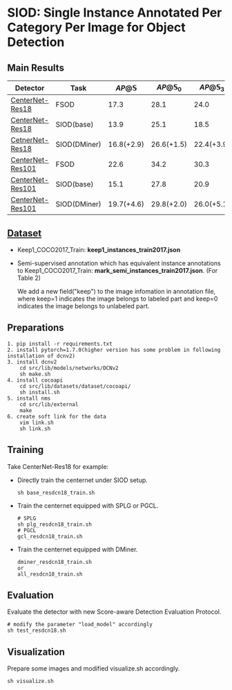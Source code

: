 # SIOD: Single Instance Annotated Per Category Per Image for Object Detection

## Main Results 

| Detector                                 | Task         | $AP@\mathbb{S}$ | $AP@\mathbb{S}_0$ | $AP@\mathbb{S}_3$ | $AP@\mathbb{S}_5$ | $AP@\mathbb{S}_7$ | $AP@\mathbb{S}_9$ |
| ---------------------------------------- | ------------ | --------------- | ----------------- | ----------------- | ----------------- | ----------------- | ----------------- |
| [CenterNet-Res18](https://drive.google.com/drive/folders/1VDpT8J9SWq-KV7_XH2YQ6Pflsgprgs2r) | FSOD         | 17.3            | 28.1              | 24.0              | 17.1              | 8.8               | 1.5               |
| [CenterNet-Res18](https://drive.google.com/drive/folders/1u_1QtMMa-TbjRMVyWsAlw31hzXVbuvho) | SIOD(base)   | 13.9            | 25.1              | 18.5              | 12.3              | 6.1               | 1.4               |
| [CetnerNet-Res18](https://drive.google.com/drive/folders/1N5TBdp1aMDYG1r6AK4WFtyADoe_WAIPd) | SIOD(DMiner) | 16.8(+2.9)      | 26.6(+1.5)        | 22.4(+3.9)        | 17.1(+4.8)        | 9.4(+3.3)         | 2.1(+0.7)         |
| [CenterNet-Res101](https://drive.google.com/drive/folders/1wBl_oh3PRFjSz0Mfsi0jxp-pd6jh6J0_) | FSOD         | 22.6            | 34.2              | 30.3              | 23.6              | 13.6              | 3.1               |
| [CenterNet-Res101](https://drive.google.com/drive/folders/1EOrUl91PlkIPz-VmW9GmuECvT3f22w6p) | SIOD(base)   | 15.1            | 27.8              | 20.9              | 13.3              | 6.1               | 1.1               |
| [CenterNet-Res101](https://drive.google.com/drive/folders/12L17g3haHku2JWfuQNfcm16e6U6hRONZ) | SIOD(DMiner) | 19.7(+4.6)      | 29.8(+2.0)        | 26.0(+5.1)        | 20.5(+7.2)        | 12.2(+6.1)        | 2.9(+1.8)         |

## [Dataset](https://drive.google.com/drive/folders/1mJayvvNkmvur7IOG17-hz3AHQ2yPWfUf) 

- Keep1_COCO2017_Train: **keep1_instances_train2017.json**

- Semi-supervised annotation which has equivalent instance annotations to Keep1_COCO2017_Train: **mark_semi_instances_train2017.json**. (For Table 2)

  We add a new field("keep") to the image infomation in annotation file, where keep=1 indicates the image belongs to labeled part and keep=0 indicates the image belongs to  unlabeled part.

## Preparations

```
1. pip install -r requirements.txt 
2. install pytorch=1.7.0(higher version has some problem in following installation of dcnv2) 
3. install dcnv2
	cd src/lib/models/networks/DCNv2
	sh make.sh 
4. install cocoapi
	cd src/lib/datasets/dataset/cocoapi/
	sh install.sh 
5. install nms
	cd src/lib/external
	make 
6. create soft link for the data
	vim link.sh
	sh link.sh 
```

## Training 

Take CenterNet-Res18 for example:

- Directly train the centernet under SIOD setup.

  ```shell
  sh base_resdcn18_train.sh
  ```

- Train the centernet equipped with SPLG or PGCL.

  ```
  # SPLG
  sh plg_resdcn18_train.sh
  # PGCL 
  gcl_resdcn18_train.sh
  ```

- Train the centernet equipped with DMiner.

  ```
  dminer_resdcn18_train.sh
  or 
  all_resdcn18_train.sh
  ```

## Evaluation 

Evaluate the detector with new Score-aware Detection Evaluation Protocol.

```
# modify the parameter "load_model" accordingly
sh test_resdcn18.sh
```

## Visualization 

Prepare some images and modified visualize.sh accordingly. 

```
sh visualize.sh
```


